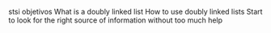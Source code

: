 stsi
objetivos What is a doubly linked list
How to use doubly linked lists
Start to look for the right source of information without too much help
